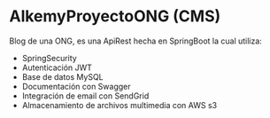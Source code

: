 # AlkemyProyectoONG (CMS)
Blog de una ONG, es una ApiRest hecha en SpringBoot la cual utiliza:
- SpringSecurity 
- Autenticación JWT 
- Base de datos MySQL 
- Documentación con Swagger
- Integración de email con SendGrid
- Almacenamiento de archivos multimedia con AWS s3 

